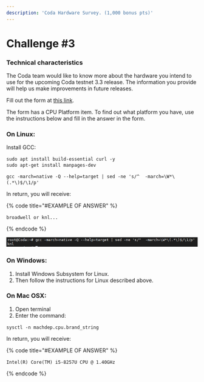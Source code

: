 ```yaml
---
description: 'Coda Hardware Survey. (1,000 bonus pts)'
---
```


# Challenge \#3

### Technical characteristics

The Coda team would like to know more about the hardware you intend to use for the upcoming Coda testnet 3.3 release. The information you provide will help us make improvements in future releases.

Fill out the form at [this link](https://forms.gle/Qft3VquQ5Nobgetb7).

The form has a CPU Platform item. To find out what platform you have, use the instructions below and fill in the answer in the form.

### On Linux:

Install GCC:

```text
sudo apt install build-essential curl -y
sudo apt-get install manpages-dev
```

```text
gcc -march=native -Q --help=target | sed -ne 's/^  -march=\W*\(.*\)$/\1/p'
```

In return, you will receive:

{% code title="\#EXAMPLE OF ANSWER" %}
```text
broadwell or knl...
```
{% endcode %}

![](../.gitbook/assets/image%20%285%29.png)

### On Windows:

1. Install Windows Subsystem for Linux. 
2. Then follow the instructions for Linux described above.

### On Mac OSX:

1. Open terminal 
2. Enter the command:

```text
sysctl -n machdep.cpu.brand_string
```

In return, you will receive:

{% code title="\#EXAMPLE OF ANSWER" %}
```text
Intel(R) Core(TM) i5-8257U CPU @ 1.40GHz
```
{% endcode %}


